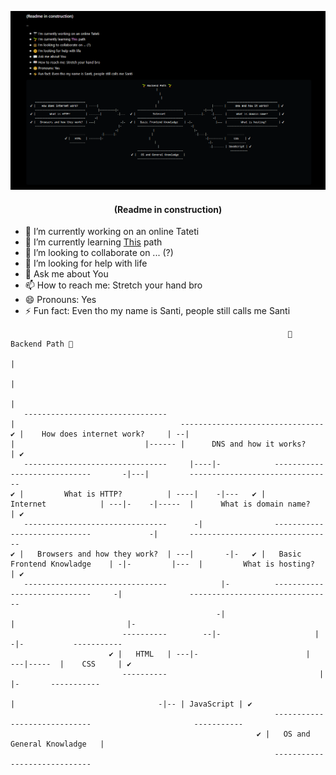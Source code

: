 ![](https://raw.githubusercontent.com/SaniLubary/SaniLubary/master/imagen.png)

<h4 align="center"><b>(Readme in construction)</b></h4> 

- 🔭 I’m currently working on an online Tateti
- 🌱 I’m currently learning [This](https://roadmap.sh/backend) path
- 👯 I’m looking to collaborate on ... (?)
- 🤔 I’m looking for help with life
- 💬 Ask me about You
- 📫 How to reach me: Stretch your hand bro
- 😄 Pronouns: Yes
- ⚡ Fun fact: Even tho my name is Santi, people still calls me Santi 


```
                                                              🌱 Backend Path 🌱
                                                                       |
                                                                         |
                                                                          | 
   --------------------------------                                     |                                     --------------------------------
✔ |    How does internet work?     | --|                              |                             |------ |      DNS and how it works?      | ✔ 
   --------------------------------     |----|-            -----------------------------       -|---|         --------------------------------
✔ |         What is HTTP?          | ----|    -|---   ✔ |           Internet            | ---|-    -|-----  |      What is domain name?       | ✔ 
   --------------------------------      -|                -----------------------------             -|       --------------------------------
✔ |   Browsers and how they work?  | ---|       -|-   ✔ |   Basic Frontend Knowladge    | -|-         |---  |         What is hosting?        | ✔ 
   --------------------------------            |-          -----------------------------     -|               --------------------------------
                                              -|                      |                         |-
                         ----------        --|-                     |                            -|-           -----------
                      ✔ |   HTML   | ---|-                        |                               ---|-----  |    CSS     | ✔
                         ----------                                  |                                |-       -----------
                                                                       |                                -|-- | JavaScript | ✔
                                                           -----------------------------                       -----------
                                                       ✔ |   OS and General Knowladge   |
                                                           -----------------------------





```


